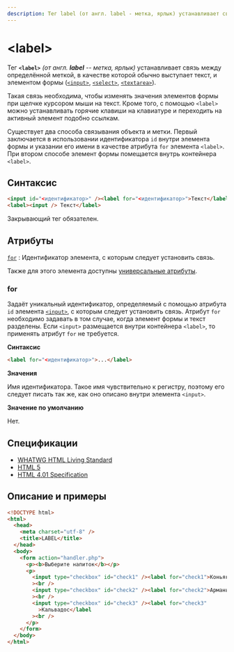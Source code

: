 ```yaml
---
description: Тег label (от англ. label - метка, ярлык) устанавливает связь между определённой меткой, в качестве которой обычно выступает текст, и элементом формы input, select, textarea
---
```


# &lt;label&gt;

Тег **`<label>`** _(от англ. **label** -- метка, ярлык)_ устанавливает связь между определённой меткой, в качестве которой обычно выступает текст, и элементом формы ([`<input>`](input.md), [`<select>`](select.md), [`<textarea>`](textarea.md)).

Такая связь необходима, чтобы изменять значения элементов формы при щелчке курсором мыши на текст. Кроме того, с помощью `<label>` можно устанавливать горячие клавиши на клавиатуре и переходить на активный элемент подобно ссылкам.

Существует два способа связывания объекта и метки. Первый заключается в использовании идентификатора `id` внутри элемента формы и указании его имени в качестве атрибута `for` элемента `<label>`. При втором способе элемент формы помещается внутрь контейнера `<label>`.

## Синтаксис

```html
<input id="<идентификатор>" /><label for="<идентификатор>">Текст</label>
<label><input /> Текст</label>
```

Закрывающий тег обязателен.

## Атрибуты

[`for`](#for)
: Идентификатор элемента, с которым следует установить связь.

Также для этого элемента доступны [универсальные атрибуты](uni-attr.md).

### for

Задаёт уникальный идентификатор, определяемый с помощью атрибута `id` элемента [`<input>`](input.md), с которым следует установить связь. Атрибут `for` необходимо задавать в том случае, когда элемент формы и текст разделены. Если `<input>` размещается внутри контейнера `<label>`, то применять атрибут `for` не требуется.

**Синтаксис**

```html
<label for="<идентификатор>">...</label>
```

**Значения**

Имя идентификатора. Такое имя чувствительно к регистру, поэтому его следует писать так же, как оно описано внутри элемента `<input>`.

**Значение по умолчанию**

Нет.

## Спецификации

- [WHATWG HTML Living Standard](https://html.spec.whatwg.org/multipage/forms.html#the-label-element)
- [HTML 5](http://www.w3.org/TR/html5/forms.html#the-label-element)
- [HTML 4.01 Specification](http://www.w3.org/TR/html401/interact/forms.html#h-17.9.1)

## Описание и примеры

```html
<!DOCTYPE html>
<html>
  <head>
    <meta charset="utf-8" />
    <title>LABEL</title>
  </head>
  <body>
    <form action="handler.php">
      <p><b>Выберите напиток</b></p>
      <p>
        <input type="checkbox" id="check1" /><label for="check1">Коньяк</label
        ><br />
        <input type="checkbox" id="check2" /><label for="check2">Арманьяк</label
        ><br />
        <input type="checkbox" id="check3" /><label for="check3"
          >Кальвадос</label
        ><br />
      </p>
    </form>
  </body>
</html>
```
